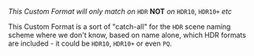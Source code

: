 _This Custom Format will only match on_ `HDR` **NOT** _on_ `HDR10`, `HDR10+` _etc_

This Custom Format is a sort of "catch-all" for the `HDR` scene naming scheme where we don't know, based on name alone, which HDR formats are included - it could be `HDR10`, `HDR10+` or even `PQ`.
